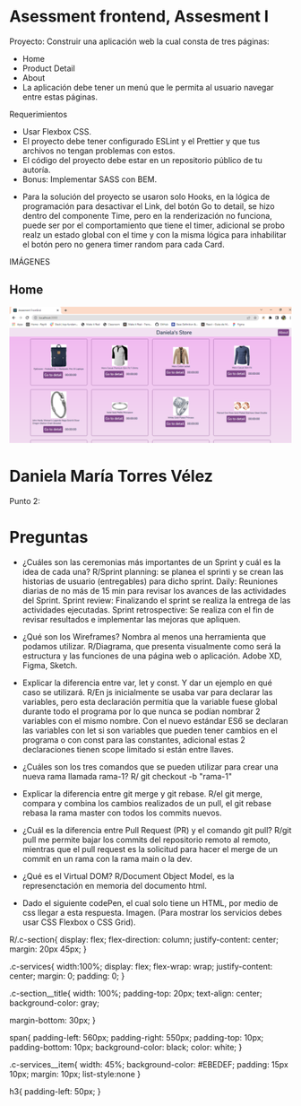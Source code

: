 # Asessment frontend, Assesment I

Proyecto: Construir una aplicación web la cual consta de tres páginas:

- Home
- Product Detail
- About
- La aplicación debe tener un menú que le permita al usuario navegar entre estas páginas.

Requerimientos

- Usar Flexbox CSS.
- El proyecto debe tener configurado ESLint y el Prettier y que tus archivos no tengan problemas con estos.
- El código del proyecto debe estar en un repositorio público de tu autoría.
- Bonus: Implementar SASS con BEM.

* Para la solución del proyecto se usaron solo Hooks, en la lógica de programación para desactivar el Link, del botón Go to detail, se hizo dentro del componente Time, pero en la renderización no funciona, puede ser por el comportamiento que tiene el timer, adicional se probo realz un estado global con el time y con la misma lógica para inhabilitar el botón pero no genera timer random para cada Card.

IMÁGENES

## Home

<img src = "/src/assets/ParaREADME/Home.PNG" alt="Home Page"/>

# Daniela María Torres Vélez

Punto 2:

# Preguntas

- ¿Cuáles son las ceremonias más importantes de un Sprint y cuál es la idea de cada una?
  R/Sprint planning: se planea el sprinti y se crean las historias de usuario (entregables) para dicho sprint.
  Daily: Reuniones diarias de no más de 15 min para revisar los avances de las actividades del Sprint.
  Sprint review: Finalizando el sprint se realiza la entrega de las actividades ejecutadas.
  Sprint retrospective: Se realiza con el fin de revisar resultados e implementar las mejoras que apliquen.

- ¿Qué son los Wireframes? Nombra al menos una herramienta que podamos utilizar.
  R/Diagrama, que presenta visualmente como será la estructura y las funciones de una página web o aplicación.
  Adobe XD, Figma, Sketch.

- Explicar la diferencia entre var, let y const. Y dar un ejemplo en qué caso se utilizará.
  R/En js inicialmente se usaba var para declarar las variables, pero esta declaración permitía que la variable
  fuese global durante todo el programa por lo que nunca se podían nombrar 2 variables con el mismo nombre. Con
  el nuevo estándar ES6 se declaran las variables con let si son variables que pueden tener cambios en el
  programa o con const para las constantes, adicional estas 2 declaraciones tienen scope limitado si están entre
  llaves.

- ¿Cuáles son los tres comandos que se pueden utilizar para crear una nueva rama llamada rama-1?
  R/ git checkout -b "rama-1"

- Explicar la diferencia entre git merge y git rebase.
  R/el git merge, compara y combina los cambios realizados de un pull, el git rebase rebasa la rama master con
  todos los commits nuevos.

- ¿Cuál es la diferencia entre Pull Request (PR) y el comando git pull?
  R/git pull me permite bajar los commits del repositorio remoto al remoto, mientras que el pull request es la
  solicitud para hacer el merge de un commit en un rama con la rama main o la dev.

- ¿Qué es el Virtual DOM?
  R/Document Object Model, es la represenctación en memoria del documento html.

- Dado el siguiente codePen, el cual solo tiene un HTML, por medio de css llegar a esta respuesta. Imagen.
  (Para mostrar los servicios debes usar CSS Flexbox o CSS Grid).

R/.c-section{
display: flex;
flex-direction: column;
justify-content: center;
margin: 20px 45px;
}

.c-services{
width:100%;
display: flex;
flex-wrap: wrap;
justify-content: center;
margin: 0;
padding: 0;
}

.c-section\_\_title{
width: 100%;
padding-top: 20px;
text-align: center;
background-color: gray;

margin-bottom: 30px;
}

span{
padding-left: 560px;
padding-right: 550px;
padding-top: 10px;
padding-bottom: 10px;
background-color: black;
color: white;
}

.c-services\_\_item{
width: 45%;
background-color: #EBEDEF;
padding: 15px 10px;
margin: 10px;
list-style:none
}

h3{
padding-left: 50px;
}

